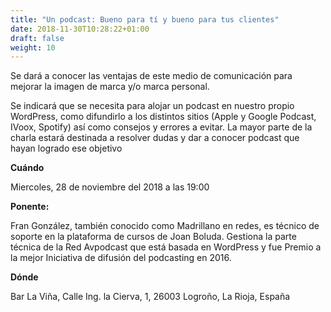 ```yaml
---
title: "Un podcast: Bueno para tí y bueno para tus clientes"
date: 2018-11-30T10:28:22+01:00
draft: false
weight: 10
---
```


Se dará a conocer las ventajas de este medio de comunicación para mejorar la imagen de marca y/o marca personal.
<!--more-->
Se indicará que se necesita para alojar un podcast en nuestro propio WordPress, como difundirlo a los distintos sitios (Apple y Google Podcast, IVoox, Spotify) así como consejos y errores a evitar. La mayor parte de la charla estará destinada a resolver dudas y dar a conocer podcast que hayan logrado ese objetivo

__Cuándo__

Miercoles, 28 de noviembre del 2018  a las 19:00

__Ponente:__

Fran González, también conocido como Madrillano en redes, es técnico de soporte en la plataforma de cursos de Joan Boluda. Gestiona la parte técnica de la Red Avpodcast que está basada en WordPress y fue Premio a la mejor Iniciativa de difusión del podcasting en 2016.


__Dónde__

Bar La Viña, Calle Ing. la Cierva, 1, 26003 Logroño, La Rioja, España
